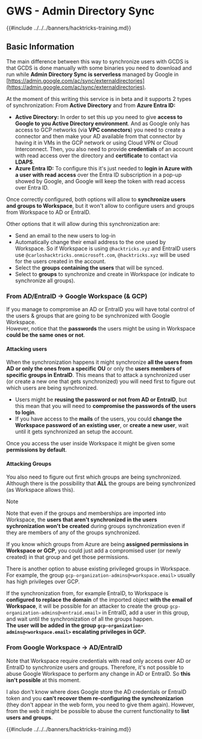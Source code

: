 # GWS - Admin Directory Sync

{{#include ../../../banners/hacktricks-training.md}}

## Basic Information

The main difference between this way to synchronize users with GCDS is that GCDS is done manually with some binaries you need to download and run while **Admin Directory Sync is serverless** managed by Google in [https://admin.google.com/ac/sync/externaldirectories](https://admin.google.com/ac/sync/externaldirectories).

At the moment of this writing this service is in beta and it supports 2 types of synchronization: From **Active Directory** and from **Azure Entra ID:**

- **Active Directory:** In order to set this up you need to give **access to Google to you Active Directory environment**. And as Google only has access to GCP networks (via **VPC connectors**) you need to create a connector and then make your AD available from that connector by having it in VMs in the GCP network or using Cloud VPN or Cloud Interconnect. Then, you also need to provide **credentials** of an account with read access over the directory and **certificate** to contact via **LDAPS**.
- **Azure Entra ID:** To configure this it's just needed to **login in Azure with a user with read access** over the Entra ID subscription in a pop-up showed by Google, and Google will keep the token with read access over Entra ID.

Once correctly configured, both options will allow to **synchronize users and groups to Workspace**, but it won't allow to configure users and groups from Workspace to AD or EntraID.

Other options that it will allow during this synchronization are:

- Send an email to the new users to log-in
- Automatically change their email address to the one used by Workspace. So if Workspace is using `@hacktricks.xyz` and EntraID users use `@carloshacktricks.onmicrosoft.com`, `@hacktricks.xyz` will be used for the users created in the account.
- Select the **groups containing the users** that will be synced.
- Select to **groups** to synchronize and create in Workspace (or indicate to synchronize all groups).

### From AD/EntraID -> Google Workspace (& GCP)

If you manage to compromise an AD or EntraID you will have total control of the users & groups that are going to be synchronized with Google Workspace.\
However, notice that the **passwords** the users might be using in Workspace **could be the same ones or not**.

#### Attacking users

When the synchronization happens it might synchronize **all the users from AD or only the ones from a specific OU** or only the **users members of specific groups in EntraID**. This means that to attack a synchronized user (or create a new one that gets synchronized) you will need first to figure out which users are being synchronized.

- Users might be **reusing the password or not from AD or EntraID**, but this mean that you will need to **compromise the passwords of the users to login**.
- If you have access to the **mails** of the users, you could **change the Workspace password of an existing user**, or **create a new user**, wait until it gets synchronized an setup the account.

Once you access the user inside Workspace it might be given some **permissions by default**.

#### Attacking Groups

You also need to figure out first which groups are being synchronized. Although there is the possibility that **ALL** the groups are being synchronized (as Workspace allows this).

> [!NOTE]
> Note that even if the groups and memberships are imported into Workspace, the **users that aren't synchronized in the users sychronization won't be created** during groups synchronization even if they are members of any of the groups synchronized.

If you know which groups from Azure are being **assigned permissions in Workspace or GCP**, you could just add a compromised user (or newly created) in that group and get those permissions.

There is another option to abuse existing privileged groups in Workspace. For example, the group `gcp-organization-admins@<workspace.email>` usually has high privileges over GCP.

If the synchronization from, for example EntraID, to Workspace is **configured to replace the domain** of the imported object **with the email of Workspace**, it will be possible for an attacker to create the group `gcp-organization-admins@<entraid.email>` in EntraID, add a user in this group, and wait until the synchronization of all the groups happen.\
**The user will be added in the group `gcp-organization-admins@<workspace.email>` escalating privileges in GCP.**

### From Google Workspace -> AD/EntraID

Note that Workspace require credentials with read only access over AD or EntraID to synchronize users and groups. Therefore, it's not possible to abuse Google Workspace to perform any change in AD or EntraID. So **this isn't possible** at this moment.

I also don't know where does Google store the AD credentials or EntraID token and you **can't recover them re-configuring the synchronizarion** (they don't appear in the web form, you need to give them again). However, from the web it might be possible to abuse the current functionality to **list users and groups**.

{{#include ../../../banners/hacktricks-training.md}}




